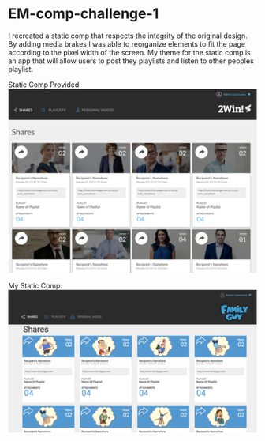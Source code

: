 # EM-comp-challenge-1
I recreated a static comp that respects the integrity of the original design.  
By adding media brakes I was able to reorganize elements to fit the page according to the pixel width of the screen. 
My theme for the static comp is an app that will allow users to post they playlists and listen to other peoples playlist.

Static Comp Provided:
![static-comp](Static-comp-2.png)

My Static Comp:
![my](My-static-comp-2.png)
